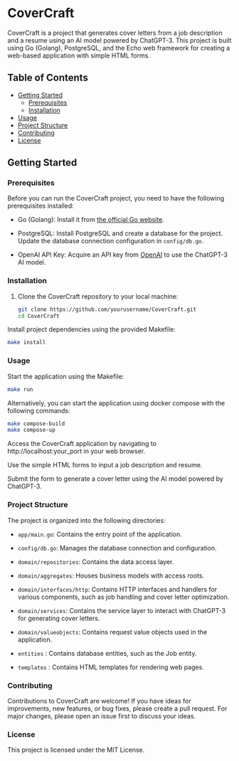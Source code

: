 # CoverCraft

CoverCraft is a project that generates cover letters from a job description and a resume using an AI model powered by ChatGPT-3. This project is built using Go (Golang), PostgreSQL, and the Echo web framework for creating a web-based application with simple HTML forms.

## Table of Contents

- [Getting Started](#getting-started)
    - [Prerequisites](#prerequisites)
    - [Installation](#installation)
- [Usage](#usage)
- [Project Structure](#project-structure)
- [Contributing](#contributing)
- [License](#license)

## Getting Started

### Prerequisites

Before you can run the CoverCraft project, you need to have the following prerequisites installed:

- Go (Golang): Install it from [the official Go website](https://golang.org/dl/).

- PostgreSQL: Install PostgreSQL and create a database for the project. Update the database connection configuration in `config/db.go`.

- OpenAI API Key: Acquire an API key from [OpenAI](https://openai.com) to use the ChatGPT-3 AI model.

### Installation

1. Clone the CoverCraft repository to your local machine:

   ```bash
   git clone https://github.com/yourusername/CoverCraft.git
   cd CoverCraft
   ```
Install project dependencies using the provided Makefile:

```bash
make install
```
### Usage
Start the application using the Makefile:

```bash
make run
```
Alternatively, you can start the application using docker compose with the following commands:

```bash
make compose-build
make compose-up
```
Access the CoverCraft application by navigating to http://localhost:your_port in your web browser.

Use the simple HTML forms to input a job description and resume.

Submit the form to generate a cover letter using the AI model powered by ChatGPT-3.

### Project Structure
The project is organized into the following directories:

- ```app/main.go```: Contains the entry point of the application.

- ```config/db.go```: Manages the database connection and configuration.

- ```domain/repositories```: Contains the data access layer.

- ```domain/aggregates```: Houses business models with access roots.

- ```domain/interfaces/http```: Contains HTTP interfaces and handlers for various components, such as job handling and cover letter optimization.

- ```domain/services```: Contains the service layer to interact with ChatGPT-3 for generating cover letters.

- ```domain/valueobjects```: Contains request value objects used in the application.

- ```entities``` : Contains database entities, such as the Job entity.

- ```templates``` : Contains HTML templates for rendering web pages.

### Contributing
Contributions to CoverCraft are welcome! If you have ideas for improvements, new features, or bug fixes, please create a pull request. For major changes, please open an issue first to discuss your ideas.

### License
This project is licensed under the MIT License.